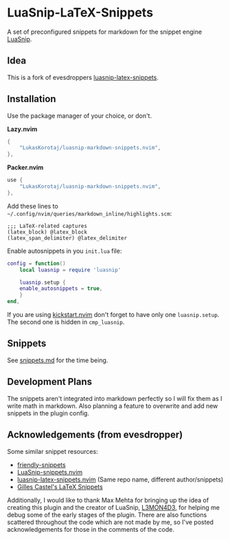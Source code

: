 # LuaSnip-LaTeX-Snippets

A set of preconfigured snippets for markdown for the snippet engine [LuaSnip](https://github.com/L3MON4D3/LuaSnip).


## Idea
This is a fork of evesdroppers [luasnip-latex-snippets](https://github.com/evesdropper/luasnip-latex-snippets.nvim).


## Installation

Use the package manager of your choice, or don't.

**Lazy.nvim**
```lua
{
    "LukasKorotaj/luasnip-markdown-snippets.nvim",
},
```

**Packer.nvim**
```lua
use {
    "LukasKorotaj/luasnip-markdown-snippets.nvim",
},
```

Add these lines to `~/.config/nvim/queries/markdown_inline/highlights.scm`:

```
;;; LaTeX-related captures
(latex_block) @latex_block
(latex_span_delimiter) @latex_delimiter
```

Enable autosnippets in you `init.lua` file: 
```lua
config = function()
    local luasnip = require 'luasnip'

    luasnip.setup {
	enable_autosnippets = true,
    }
end,
```
If you are using [kickstart.nvim](https://github.com/nvim-lua/kickstart.nvim) don't forget to have only one `luasnip.setup`. The second one is hidden in `cmp_luasnip`.

## Snippets
See [snippets.md](./snippets.md) for the time being.

## Development Plans

The snippets aren't integrated into markdown perfectly so I will fix them as I write math in markdown. Also planning a feature to overwrite and add new snippets in the plugin config.

## Acknowledgements (from evesdropper)
Some similar snippet resources:
- [friendly-snippets](https://github.com/rafamadriz/friendly-snippets/)
- [LuaSnip-snippets.nvim](https://github.com/molleweide/LuaSnip-snippets.nvim)
- [luasnip-latex-snippets.nvim](https://github.com/iurimateus/luasnip-latex-snippets.nvim) (Same repo name, different author/snippets)
- [Gilles Castel's LaTeX Snippets](https://github.com/gillescastel/latex-snippets)

Additionally, I would like to thank Max Mehta for bringing up the idea of creating this plugin and the creator of LuaSnip, [L3MON4D3](https://github.com/L3MON4D3), for helping me debug some of the early stages of the plugin. There are also functions scattered throughout the code which are not made by me, so I've posted acknowledgements for those in the comments of the code.

